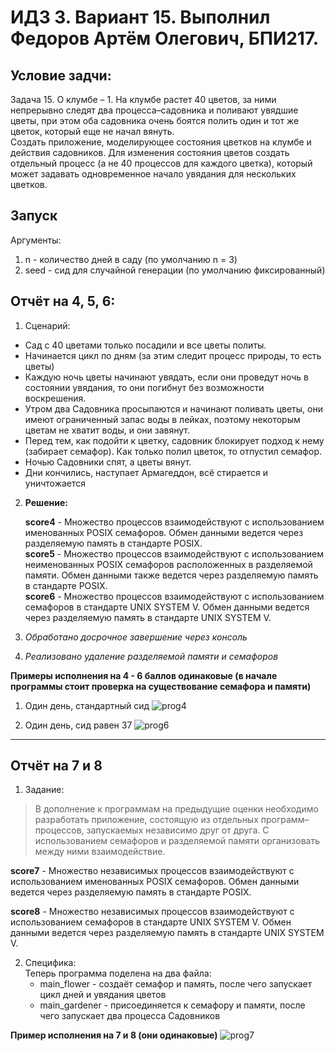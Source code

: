 # ИДЗ 3. Вариант 15. Выполнил Федоров Артём Олегович, БПИ217.

## Условие задчи:

Задача 15. O клумбе – 1. На клумбе растет 40 цветов, за ними непрерывно следят два процесса–садовника 
и поливают увядшие цветы, при этом оба садовника очень боятся полить один и тот же цветок, 
который еще не начал вянуть. <br/>
Создать приложение, моделирующее состояния цветков на клумбе и действия садовников. 
Для изменения состояния цветов создать отдельный процесс (а не 40 процессов для каждого цветка), 
который может задавать одновременное начало увядания для нескольких цветков.


## Запуск

Аргументы:

1. n - количество дней в саду (по умолчанию n = 3)
2. seed - сид для случайной генерации (по умолчанию фиксированный)

## Отчёт на 4, 5, 6:

1. Сценарий:
*  Сад с 40 цветами только посадили и все цветы политы.
*  Начинается цикл по дням (за этим следит процесс природы, то есть цветы)
*  Каждую ночь цветы начинают увядать, если они проведут ночь в состоянии увядания, 
то они погибнут без возможности воскрешения.
*  Утром два Садовника просыпаются и начинают поливать цветы, 
они имеют ограниченный запас воды в лейках, поэтому некоторым цветам не хватит воды, 
и они завянут.
*  Перед тем, как подойти к цветку, садовник блокирует подход к нему (забирает семафор).
Как только полил цветок, то отпустил семафор.
*  Ночью Садовники спят, а цветы вянут.
* Дни кончились, наступает Армагеддон, всё стирается и уничтожается

2. **Решение:**

   **score4** -  Множество процессов взаимодействуют с использованием именованных POSIX семафоров. 
Обмен данными ведется через разделяемую память в стандарте POSIX. <br/>
   **score5** -  Множество процессов взаимодействуют с использованием неименованных POSIX семафоров расположенных в разделяемой
   памяти. Обмен данными также ведется через разделяемую память в стандарте POSIX.  <br/>
   **score6** -  Множество процессов взаимодействуют с использованием семафоров в стандарте UNIX SYSTEM V. 
    Обмен данными ведется через разделяемую память в стандарте UNIX SYSTEM V.

2. *Обработано досрочное завершение через консоль*
3. *Реализовано удаление разделяемой памяти и семафоров*

**Примеры исполнения на 4 - 6 баллов одинаковые (в начале программы стоит проверка на существование семафора и памяти)**
1. Один день, стандартный сид
![prog4](https://user-images.githubusercontent.com/57373162/233868111-7515b7d3-d15e-4ab8-9196-fed395054bdb.png)

2. Один день, сид равен 37
![prog6](https://user-images.githubusercontent.com/57373162/233868372-f8018390-40ce-4e45-b8cb-725c42bffca0.png)


----


## Отчёт на 7 и 8

1. Задание:
> В дополнение к программам на предыдущие оценки необходимо
разработать приложение, состоящую из отдельных программ– 
процессов, запускаемых независимо друг от друга. С использованием семафоров и разделяемой памяти организовать между
ними взаимодействие.

**score7** - Множество независимых процессов взаимодействуют с использованием именованных POSIX семафоров.
Обмен данными ведется через разделяемую память в стандарте POSIX. <br/>

**score8** - Множество независимых процессов взаимодействуют с использованием семафоров в стандарте UNIX SYSTEM V. Обмен
данными ведется через разделяемую память в стандарте UNIX SYSTEM V.

2. Специфика: <br/>
   Теперь программа поделена на два файла:
   * main_flower - создаёт семафор и память, после чего запускает цикл дней и увядания цветов
   * main_gardener - присоединяется к семафору и памяти, после чего запускает два процесса Садовников

**Пример исполнения на 7 и 8 (они одинаковые)**
![prog7](https://user-images.githubusercontent.com/57373162/233871583-f8f54bfb-99c0-4595-a4fa-61d7cf0cee26.png)
